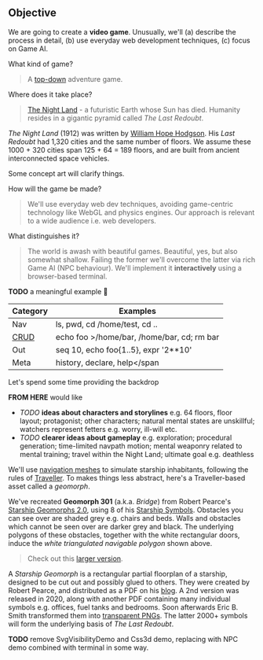 ## Objective

We are going to create a **video game**.
Unusually, we'll 
(a) describe the process in detail,
(b) use everyday web development techniques,
(c) focus on Game AI.

What kind of game?
> A [top-down](https://en.wikipedia.org/wiki/Video_game_graphics#Top-down_perspective) adventure game.

Where does it take place?
> [The Night Land](https://en.wikipedia.org/wiki/The_Night_Land "@new-tab") - a futuristic Earth whose Sun has died.
> Humanity resides in a gigantic pyramid called _The Last Redoubt_.

<aside>

  _The Night Land_ (1912) was written by [William Hope Hodgson](https://en.wikipedia.org/wiki/William_Hope_Hodgson).
  His _Last Redoubt_ had 1,320 cities and the same number of floors.
  We assume these 1000 + 320 cities span 125 + 64 = 189 floors, and are built from ancient interconnected space vehicles.
  
  Some concept art will clarify things.

</aside>


<div
  class="tabs"
  name="redoubt-sketch"
  height="[400, 580]"
  enabled="true"
  tabs="[
    { key: 'component', filepath: 'example/Images#redoubt-sketches' },
  ]"
></div>

How will the game be made?
> We'll use everyday web dev techniques,
> avoiding game-centric technology like WebGL and physics engines.
> Our approach is relevant to a wide audience i.e. web developers.

What distinguishes it?
> The world is awash with beautiful games.
> Beautiful, yes, but also somewhat shallow.
> Failing the former we'll overcome the latter via rich Game AI (NPC behaviour).
> We'll implement it **interactively** using a browser-based terminal.

<!-- > We won't use clunky behaviour editors or rigid task-based programming patterns. -->

__TODO__
 a meaningful example 🚧

<!-- ~~~
myFunc() {
  call '() => Array.from(Math.PI.toString())' |
  split |
  map 'x => `Digit: ${x}`'
}
~~~ -->

<div
  class="tabs"
  name="nav-tty-1"
  height="[500, 600]"
  show="2"
  tabs="[
    { key: 'terminal', filepath: 'nav-demo-1', weight: 30 },
    { key: 'component', filepath: 'example/GeomorphCssLightsTest', weight: 70 },
  ]"
></div>

| Category | Examples |
| -------- | -------- |
| Nav | <span class="cmd">ls</span>, <span class="cmd">pwd</span>, <span class="cmd">cd /home/test</span>, <span class="cmd">cd ..</span> |
| [CRUD](https://en.wikipedia.org/wiki/Create,_read,_update_and_delete "@new-tab") | <span class="cmd">echo foo >/home/bar</span>, <span class="cmd">/home/bar</span>, <span class="cmd">cd; rm bar</span> |
| Out | <span class="cmd">seq 10</span>, <span class="cmd">echo foo{1..5}</span>, <span class="cmd">expr '2**10'</span> |
| Meta | <span class="cmd">history</span>, <span class="cmd"> declare</span>, <span class="cmd">help</span


Let's spend some time providing the backdrop

__FROM HERE__ would like
- _TODO_ __ideas about characters and storylines__ e.g. 64 floors, floor layout; protagonist; other characters; natural mental states are unskillful; watchers represent fetters e.g. worry, ill-will etc.
- _TODO_ __clearer ideas about gameplay__ e.g. exploration; procedural generation; time-limited navpath motion; mental weaponry related to mental training; travel within the Night Land; ultimate goal e.g. deathless

We'll use [navigation meshes](https://en.wikipedia.org/wiki/Navigation_mesh) to simulate starship inhabitants,
following the rules of [Traveller](https://en.wikipedia.org/wiki/Traveller_%28role-playing_game%29).
To makes things less abstract, here's a Traveller-based asset called a _geomorph_.


<div
  class="tabs"
  name="geomorph-301-debug"
  height="400"
  tabs="[{ key: 'component', filepath: 'example/Images#geomorph-301' }]"
></div>

We've recreated **Geomorph 301** (a.k.a. _Bridge_) from Robert Pearce's [Starship Geomorphs 2.0](http://travellerrpgblog.blogspot.com/2018/10/the-starship-geomorphs-book-if-finally.html),
using 8 of his [Starship Symbols](http://travellerrpgblog.blogspot.com/2020/08/starship-symbols-book.html).
Obstacles you can see over are shaded grey e.g. chairs and beds.
Walls and obstacles which cannot be seen over are darker grey and black. The underlying polygons of these obstacles, together with the white rectangular doors, induce the _white triangulated navigable polygon_ shown above.

> Check out this [larger version](/pics/g-301--bridge.debug.x2.png "@new-tab").

<aside>

A _Starship Geomorph_ is a rectangular partial floorplan of a starship, designed to be cut out and possibly glued to others.
They were created by Robert Pearce, and distributed as a PDF on his [blog](http://travellerrpgblog.blogspot.com/).
A 2nd version was released in 2020, along with another PDF containing many individual symbols e.g. offices, fuel tanks and bedrooms. Soon afterwards Eric B. Smith transformed them into [transparent PNGs](http://gurpsland.no-ip.org/geomorphs/).
The latter 2000+ symbols will form the underlying basis of _The Last Redoubt_.

</aside>

__TODO__ remove SvgVisibilityDemo and Css3d demo, replacing with NPC demo combined with terminal in some way.

<!-- We end with two basic demos.
You can pan/zoom, move the eyes, and view the obstacle polygons in 3D.
There are respective CodeSandboxes i.e. [visibility](https://codesandbox.io/s/rogue-markup-visibility-demo-k66zi?file=/src/example/Visibility.jsx "@new-tab") and [height](https://codesandbox.io/s/rogue-markup-3d-demo-forked-gyher?file=/src/example/Css3d.jsx "@new-tab"). -->


<div
  class="tabs"
  name="light-demo"
  height="340"
  tabs="[
    // { key: 'component', filepath: 'example/SvgVisibilityDemo#301' },
    { key: 'component', filepath: 'example/Css3d#301' },
  ]"
></div>

